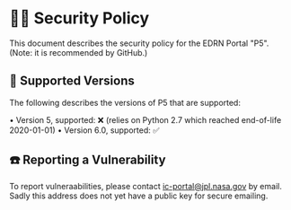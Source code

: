 # 👮‍♀️ Security Policy

This document describes the security policy for the EDRN Portal "P5". (Note: it is recommended by GitHub.)


## 🔢 Supported Versions

The following describes the versions of P5 that are supported:

• Version 5, supported: ❌ (relies on Python 2.7 which reached end-of-life 2020-01-01)
• Version 6.0, supported: ✅


## ☎️ Reporting a Vulnerability

To report vulneraabilities, please contact ic-portal@jpl.nasa.gov by email. Sadly this address does not yet have a public key for secure emailing.
